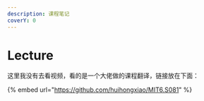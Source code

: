 ```yaml
---
description: 课程笔记
coverY: 0
---
```


# Lecture

这里我没有去看视频，看的是一个大佬做的课程翻译，链接放在下面：



{% embed url="https://github.com/huihongxiao/MIT6.S081" %}
